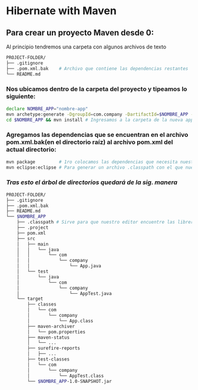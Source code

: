 # Hibernate with Maven

## Para crear un proyecto Maven desde 0:
Al principio tendremos una carpeta con algunos archivos de texto
```bash
PROJECT-FOLDER/
├── .gitignore
├── .pom.xml.bak    # Archivo que contiene las dependencias restantes
└── README.md
```

### Nos ubicamos dentro de la carpeta del proyecto y tipeamos lo siguiente:
```bash
declare NOMBRE_APP="nombre-app"
mvn archetype:generate -DgroupId=com.company -DartifactId=$NOMBRE_APP -DarchetypeArtifactId=maven-archetype-quickstart -Dversion=1.0-SNAPSHOT
cd $NOMBRE_APP && mvn install # Ingresamos a la carpeta de la nueva app creada y empezamos a instalar
```
### Agregamos las dependencias que se encuentran en el archivo pom.xml.bak(en el directorio raíz) al archivo pom.xml del actual directorio:
```bash
mvn package         # 1ro colocamos las dependencias que necesita nuestro proyecto y luego ejecutamos el comando.
mvn eclipse:eclipse # Para generar un archivo .classpath con el que nuestro editor de texto o IDE(Eclipse y VSCode) puede encontrar las dependencias descargadas
```

### ___Tras esto el árbol de directorios quedará de la sig. manera___
```bash
PROJECT-FOLDER/
├── .gitignore
├── .pom.xml.bak
├── README.md
└── $NOMBRE_APP
    ├── .classpath # Sirve para que nuestro editor encuentre las librerias y nuestro proyecto
    ├── .project
    ├── pom.xml
    ├── src
    │   ├── main
    │   │   └── java
    │   │       └── com
    │   │           └── company
    │   │               └── App.java
    │   └── test
    │       └── java
    │           └── com
    │               └── company
    │                   └── AppTest.java
    └── target
        ├── classes
        │   └── com
        │       └── company
        │           └── App.class
        ├── maven-archiver
        │   └── pom.properties
        ├── maven-status
        │   └── ...
        ├── surefire-reports
        │   ├── ...
        ├── test-classes
        │   └── com
        │       └── company
        │           └── AppTest.class
        └── $NOMBRE_APP-1.0-SNAPSHOT.jar
```